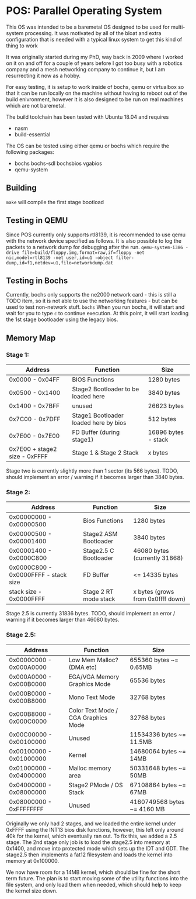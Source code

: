 # POS: Parallel Operating System
This OS was intended to be a baremetal OS designed to be used for 
multi-system processing. It was motivated by all of the bloat and extra
configuration that is needed with a typical linux system to get this
kind of thing to work

It was originally started during my PhD, way back in 2009 where I worked
on it on and off for a couple of years before I got too busy with a 
robotics company and a mesh networking company to continue it, but I am
resurrecting it now as a hobby.

For easy testing, it is setup to work inside of bochs, qemu or
virtualbox so that it can be run locally on the machine without having
to reboot out of the build enivronment, however it is also designed to
be run on real machines which are not baremetal.

The build toolchain has been tested with Ubuntu 18.04 and requires
* nasm
* build-essential

The OS can be tested using either qemu or bochs which require the
following packages:
* bochs bochs-sdl bochsbios vgabios
* qemu-system

## Building 
```make``` will compile the first stage bootload

## Testing in QEMU
Since POS currently only supports rtl8139, it is recommended to use qemu with the network device specified as follows. It is also possible to log the packets to a network dump for debugging after the run.
```qemu-system-i386 -drive file=build/floppy.img,format=raw,if=floppy -net nic,model=rtl8139 -net user,id=u1 -object filter-dump,id=f1,netdev=u1,file=networkdump.dat```

## Testing in Bochs
Currently, bochs only supports the ne2000 network card - this is still a TODO item, so it is not able to use the networking features - but can be used to test non-network stuff.
```bochs```
When you run bochs, it will start and wait for you to type ```c``` to
continue execution. At this point, it will start loading the 1st stage
bootloader using the legacy bios.

## Memory Map
### Stage 1:

| Address                       | Function                              | Size                |
|-------------------------------|---------------------------------------|---------------------|
| 0x0000 - 0x04FF               | BIOS Functions                        | 1280 bytes          |
| 0x0500 - 0x1400               | Stage2 Bootloader to be loaded here   | 3840 bytes          |
| 0x1400 - 0x7BFF               | unused                                | 26623 bytes         |
| 0x7C00 - 0x7DFF               | Stage1 Bootloader loaded here by bios | 512 bytes           |
| 0x7E00 - 0x7E00               | FD Buffer (during stage1)             | 16896 bytes - stack |
| 0x7E00 + stage2 size - 0xFFFF | Stage 1 & Stage 2 Stack               | x bytes             |

Stage two is currently slightly more than 1 sector (its 566 bytes). TODO, should implement an error / warning if it
becomes larger than 3840 bytes.

### Stage 2:

| Address                              | Function              | Size                              |
|--------------------------------------|-----------------------|-----------------------------------|
| 0x00000000 - 0x00000500              | Bios Functions        | 1280 bytes                        |
| 0x00000500 - 0x00001400              | Stage2 ASM Bootloader | 3840 bytes                        |
| 0x00001400 - 0x0000C800              | Stage2.5 C Bootloader | 46080 bytes (currently 31868)     |
| 0x0000C800 - 0x0000FFFF - stack size | FD Buffer             | <= 14335 bytes                    |
| stack size - 0x0000FFFF              | Stage 2 RT mode stack | x bytes (grows from 0x0ffff down) |

Stage 2.5 is currently 31836 bytes. TODO, should implement an error / warning if it becomes larger than 46080 bytes. 

### Stage 2.5:

| Address                              | Function                            | Size                        |
|--------------------------------------|-------------------------------------|-----------------------------|
| 0x00000000 - 0x000A0000              | Low Mem Malloc? (DMA etc)           | 655360 bytes ~= 0.65MB      |
| 0x000A0000 - 0x000B0000              | EGA/VGA Memory Graphics Mode        | 65536 bytes                 |
| 0x000B0000 - 0x000B8000              | Mono Text Mode                      | 32768 bytes                 |
| 0x000B8000 - 0x000C0000              | Color Text Mode / CGA Graphics Mode | 32768 bytes                 |
| 0x00C00000 - 0x00100000              | Unused                              | 11534336 bytes ~= 11.5MB    |
| 0x00100000 - 0x01000000              | Kernel                              | 14680064 bytes ~= 14MB      |
| 0x01000000 - 0x04000000              | Malloc memory area                  | 50331648 bytes ~= 50MB      |
| 0x04000000 - 0x08000000              | Stage2 PMode / OS Stack             | 67108864 bytes ~= 67MB      |
| 0x08000000 - 0xFFFFFFFF              | Unused                              | 4160749568 bytes ~= 4160 MB |

Originally we only had 2 stages, and we loaded the entire kernel under 0xFFFF using the INT13 bios disk functions, 
however, this left only around 40k for the kernel, which eventually ran out. To fix this, we added a 2.5 stage. The
2nd stage only job is to load the stage2.5 into memory at 0x1400, and move into protected mode which sets up the IDT and
GDT. The stage2.5 then implements a fat12 filesystem and loads the kernel into memory at 0x100000.

We now have room for a 14MB kernel, which should be fine for the short term future. The plan is to start moving some of
the utility functions into the file system, and only load them when needed, which should help to keep the kernel size 
down.